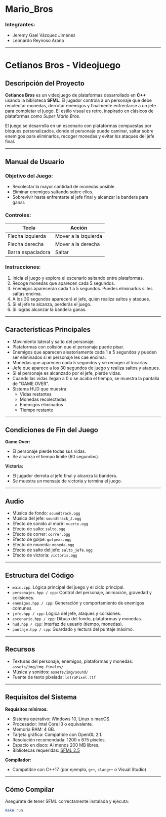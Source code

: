 # Mario_Bros

### Integrantes:
- Jeremy Gael Vázquez Jiménez  
- Leonardo Reynoso Arana

---

# Cetianos Bros - Videojuego

## Descripción del Proyecto

**Cetianos Bros** es un videojuego de plataformas desarrollado en **C++** usando la biblioteca **SFML**. El jugador controla a un personaje que debe recolectar monedas, derrotar enemigos y finalmente enfrentarse a un jefe para completar el juego. El estilo visual es retro, inspirado en clásicos de plataformas como *Super Mario Bros*.

El juego se desarrolla en un escenario con plataformas compuestas por bloques personalizados, donde el personaje puede caminar, saltar sobre enemigos para eliminarlos, recoger monedas y evitar los ataques del jefe final.

---

## Manual de Usuario

### Objetivo del Juego:
- Recolectar la mayor cantidad de monedas posible.
- Eliminar enemigos saltando sobre ellos.
- Sobrevivir hasta enfrentarte al jefe final y alcanzar la bandera para ganar.

### Controles:
| Tecla              | Acción                    |
|--------------------|---------------------------|
| Flecha izquierda   | Mover a la izquierda      |
| Flecha derecha     | Mover a la derecha        |
| Barra espaciadora  | Saltar                    |

### Instrucciones:
1. Inicia el juego y explora el escenario saltando entre plataformas.
2. Recoge monedas que aparecen cada 5 segundos.
3. Enemigos aparecerán cada 1 a 5 segundos. Puedes eliminarlos si les saltas encima.
4. A los 30 segundos aparecerá el jefe, quien realiza saltos y ataques.
5. Si el jefe te alcanza, perderás el juego.
6. Si logras alcanzar la bandera ganas.

---

## Características Principales

- Movimiento lateral y salto del personaje.
- Plataformas con colisión que el personaje puede pisar.
- Enemigos que aparecen aleatoriamente cada 1 a 5 segundos y pueden ser eliminados si el personaje les cae encima.
- Monedas que aparecen cada 5 segundos y se recogen al tocarlas.
- Jefe que aparece a los 30 segundos de juego y realiza saltos y ataques.
- Si el personaje es alcanzado por el jefe, pierde vidas.
- Cuando las vidas llegan a 0 o se acaba el tiempo, se muestra la pantalla de "GAME OVER".
- Sistema HUD que muestra:
  - Vidas restantes
  - Monedas recolectadas
  - Enemigos eliminados
  - Tiempo restante

---

## Condiciones de Fin del Juego

**Game Over:**
- El personaje pierde todas sus vidas.
- Se alcanza el tiempo límite (60 segundos).

**Victoria:**
- El jugador derrota al jefe final y alcanza la bandera.
- Se muestra un mensaje de victoria y termina el juego.

---

## Audio

- Música de fondo: `soundtrack.ogg`
- Música del jefe: `soundtrack_2.ogg`
- Efecto de sonido al morir: `muerte.ogg`
- Efecto de salto: `salto.ogg`
- Efecto de correr: `correr.ogg`
- Efecto de golpe: `golpear.ogg`
- Efecto de moneda: `moneda.ogg`
- Efecto de salto del jefe: `salto_jefe.ogg`
- Efecto de victoria: `victoria.ogg`

---

## Estructura del Código

- `main.cpp`: Lógica principal del juego y el ciclo principal.
- `personajes.hpp / cpp`: Control del personaje, animación, gravedad y colisiones.
- `enemigos.hpp / cpp`: Generación y comportamiento de enemigos comunes.
- `jefe.hpp / cpp`: Lógica del jefe, ataques y colisiones.
- `escenario.hpp / cpp`: Dibujo del fondo, plataformas y monedas.
- `hud.hpp / cpp`: Interfaz de usuario (tiempo, monedas).
- `puntaje.hpp / cpp`: Guardado y lectura del puntaje máximo.

---

## Recursos

- Texturas del personaje, enemigos, plataformas y monedas: `assets/img/img_finales/`
- Música y sonidos: `assets/img/sound/`
- Fuente de texto pixelada: `letraPixel.ttf`

---

## Requisitos del Sistema

**Requisitos mínimos:**
- Sistema operativo: Windows 10, Linux o macOS.
- Procesador: Intel Core i3 o equivalente.
- Memoria RAM: 4 GB.
- Tarjeta gráfica: Compatible con OpenGL 2.1.
- Resolución recomendada: 1200 x 675 píxeles.
- Espacio en disco: Al menos 200 MB libres.
- Bibliotecas requeridas: [SFML 2.5](https://www.sfml-dev.org/download.php)

**Compilador:**
- Compatible con C++17 (por ejemplo, `g++`, `clang++` o Visual Studio)

---

## Cómo Compilar

Asegúrate de tener SFML correctamente instalada y ejecuta:

```bash
make run